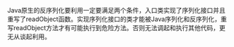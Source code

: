Java原生的反序列化要利用一定要满足两个条件，入口类实现了序列化接口并且重写了readObject函数。实现序列化接口的类才能被Java序列化和反序列化，重写readObject方法才有可能执行到危险方法。否则无法调起和执行其他代码，更无从谈起利用。